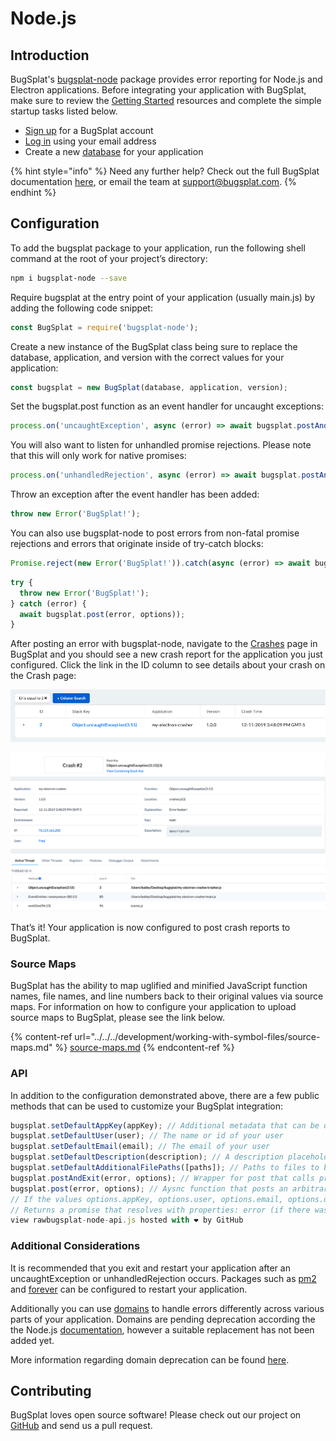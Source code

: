 # Node.js

## Introduction

BugSplat's [bugsplat-node](https://www.npmjs.com/package/bugsplat-node) package provides error reporting for Node.js and Electron applications. Before integrating your application with BugSplat, make sure to review the [Getting Started](../../) resources and complete the simple startup tasks listed below.

* [Sign up](https://app.bugsplat.com/v2/sign-up) for a BugSplat account
* [Log in](https://app.bugsplat.com/auth0/login) using your email address
* Create a new [database](https://app.bugsplat.com/v2/settings/company/databases) for your application

{% hint style="info" %}
Need any further help? Check out the full BugSplat documentation [here](../../../../), or email the team at [support@bugsplat.com](mailto:support@bugsplat.com).
{% endhint %}

## Configuration

To add the bugsplat package to your application, run the following shell command at the root of your project’s directory:

```bash
npm i bugsplat-node --save
```

Require bugsplat at the entry point of your application (usually main.js) by adding the following code snippet:

```typescript
const BugSplat = require('bugsplat-node');
```

Create a new instance of the BugSplat class being sure to replace the database, application, and version with the correct values for your application:

```typescript
const bugsplat = new BugSplat(database, application, version);
```

Set the bugsplat.post function as an event handler for uncaught exceptions:

```typescript
process.on('uncaughtException', async (error) => await bugsplat.postAndExit(error));
```

You will also want to listen for unhandled promise rejections. Please note that this will only work for native promises:

```typescript
process.on('unhandledRejection', async (error) => await bugsplat.postAndExit(error))
```

Throw an exception after the event handler has been added:

```typescript
throw new Error('BugSplat!');
```

You can also use bugsplat-node to post errors from non-fatal promise rejections and errors that originate inside of try-catch blocks:

```typescript
Promise.reject(new Error('BugSplat!')).catch(async (error) => await bugsplat.post(error, options));
```

```typescript
try {
  throw new Error('BugSplat!');
} catch (error) {
  await bugsplat.post(error, options));
}
```

After posting an error with bugsplat-node, navigate to the [Crashes](https://app.bugsplat.com/v2/crashes) page in BugSplat and you should see a new crash report for the application you just configured. Click the link in the ID column to see details about your crash on the Crash page:

![Node.js Crashes](../../../../.gitbook/assets/electron-node-js-crashes.png)

![Node.js Crash](../../../../.gitbook/assets/electron-node-js-crash.png)

That’s it! Your application is now configured to post crash reports to BugSplat.

### Source Maps

BugSplat has the ability to map uglified and minified JavaScript function names, file names, and line numbers back to their original values via source maps. For information on how to configure your application to upload source maps to BugSplat, please see the link below.

{% content-ref url="../../../development/working-with-symbol-files/source-maps.md" %}
[source-maps.md](../../../development/working-with-symbol-files/source-maps.md)
{% endcontent-ref %}

### API

In addition to the configuration demonstrated above, there are a few public methods that can be used to customize your BugSplat integration:

```typescript
bugsplat.setDefaultAppKey(appKey); // Additional metadata that can be queried via BugSplat's web application
bugsplat.setDefaultUser(user); // The name or id of your user
bugsplat.setDefaultEmail(email); // The email of your user 
bugsplat.setDefaultDescription(description); // A description placeholder that can be overridden at crash time
bugsplat.setDefaultAdditionalFilePaths([paths]); // Paths to files to be sent to BugSplat at post time (limit 1MB) 
bugsplat.postAndExit(error, options); // Wrapper for post that calls process.exit(1) after posting error to BugSplat
bugsplat.post(error, options); // Aysnc function that posts an arbitrary Error object to BugSplat
// If the values options.appKey, options.user, options.email, options.description, options.additionalFilePaths are set the corresponding default values will be overwritten
// Returns a promise that resolves with properties: error (if there was an error posting to BugSplat), response (the response from the BugSplat crash post API), and original (the error passed by bugsplat.post)
view rawbugsplat-node-api.js hosted with ❤ by GitHub
```

### Additional Considerations

It is recommended that you exit and restart your application after an uncaughtException or unhandledRejection occurs. Packages such as [pm2](https://www.npmjs.com/package/pm2) and [forever](https://www.npmjs.com/package/forever) can be configured to restart your application.

Additionally you can use [domains](https://nodejs.org/api/domain.html#domain\_warning\_don\_t\_ignore\_errors) to handle errors differently across various parts of your application. Domains are pending deprecation according the the Node.js [documentation](https://nodejs.org/api/domain.html), however a suitable replacement has not been added yet.

More information regarding domain deprecation can be found [here](https://github.com/nodejs/node/issues/10843).

## Contributing

BugSplat loves open source software! Please check out our project on [GitHub](https://github.com/BugSplat-Git/bugsplat-node) and send us a pull request.
